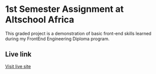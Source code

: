 # 1st Semester Assignment at Altschool Africa

This graded project is a demonstration of basic front-end skills learned during my FrontEnd Engineering Diploma program.

## Live link
[Visit live site](https://amiyahayadev.github.io/june-assignment-one/)


